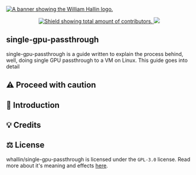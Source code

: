 <!-- HEADER -->
<a href="https://williamhallin.com"><img src="https://raw.githubusercontent.com/whallin/whallin/master/img_header.png" alt="A banner showing the William Hallin logo."></a>

<!-- SHIELDS -->
<p align=center>
  <a href="https://github.com/whallin/single-gpu-passthrough/graphs/contributors">
    <img src="https://img.shields.io/github/contributors/whallin/single-gpu-passthrough.svg?style=for-the-badge&color=brightgreen" alt="Shield showing total amount of contributors.">
  </a>
  <img src="https://badges.pufler.dev/visits/whallin/single-gpu-passthrough?style=for-the-badge">
</p>

<!-- ABOUT -->
## single-gpu-passthrough
single-gpu-passthrough is a guide written to explain the process behind, well, doing single GPU passthrough to a VM on Linux. This guide goes into detail

<!-- WARNING -->
## ⚠️ Proceed with caution

<!-- INTRO -->
## 👋 Introduction

<!-- CREDITS -->
## 💡 Credits

<!-- LICENSE -->
## ⚖️ License
whallin/single-gpu-passthrough is licensed under the ``GPL-3.0`` license. Read more about it's meaning and effects [here](https://github.com/whallin/single-gpu-passthrough/blob/main/LICENSE).
